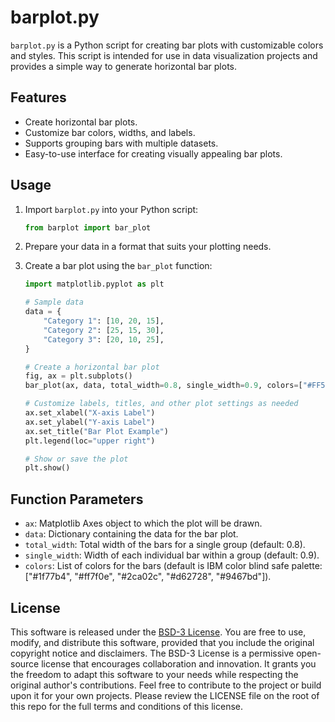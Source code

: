 # barplot.py

`barplot.py` is a Python script for creating bar plots with customizable colors and styles. This script is intended for use in data visualization projects and provides a simple way to generate horizontal bar plots.

## Features

- Create horizontal bar plots.
- Customize bar colors, widths, and labels.
- Supports grouping bars with multiple datasets.
- Easy-to-use interface for creating visually appealing bar plots.

## Usage

1. Import `barplot.py` into your Python script:

   ```python
   from barplot import bar_plot
   ```

2. Prepare your data in a format that suits your plotting needs.

3. Create a bar plot using the `bar_plot` function:

   ```python
   import matplotlib.pyplot as plt

   # Sample data
   data = {
       "Category 1": [10, 20, 15],
       "Category 2": [25, 15, 30],
       "Category 3": [20, 10, 25],
   }

   # Create a horizontal bar plot
   fig, ax = plt.subplots()
   bar_plot(ax, data, total_width=0.8, single_width=0.9, colors=["#FF5733", "#33FF57", "#5733FF"])
   
   # Customize labels, titles, and other plot settings as needed
   ax.set_xlabel("X-axis Label")
   ax.set_ylabel("Y-axis Label")
   ax.set_title("Bar Plot Example")
   plt.legend(loc="upper right")

   # Show or save the plot
   plt.show()
   ```

## Function Parameters

- `ax`: Matplotlib Axes object to which the plot will be drawn.
- `data`: Dictionary containing the data for the bar plot.
- `total_width`: Total width of the bars for a single group (default: 0.8).
- `single_width`: Width of each individual bar within a group (default: 0.9).
- `colors`: List of colors for the bars (default is IBM color blind safe palette: ["#1f77b4", "#ff7f0e", "#2ca02c", "#d62728", "#9467bd"]).

## License

This software is released under the [BSD-3 License](https://opensource.org/license/bsd-3-clause/). You are free to use, modify, and distribute this software, provided that you include the original copyright notice and disclaimers. The BSD-3 License is a permissive open-source license that encourages collaboration and innovation. It grants you the freedom to adapt this software to your needs while respecting the original author's contributions. Feel free to contribute to the project or build upon it for your own projects. Please review the LICENSE file on the root of this repo for the full terms and conditions of this license.

